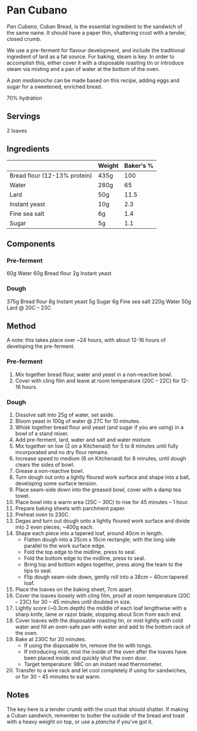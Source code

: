 # Pan Cubano

_Pan Cubano_, Cuban Bread, is the essential ingredient to the sandwich of the same name. It should have a paper thin, shattering crust with a tender, closed crumb.

We use a pre-ferment for flavour development, and include the traditional ingredient of lard as a fat source. For baking, steam is key. In order to accomplish this, either cover it with a disposable roasting tin or introduce steam via misting and a pan of water at the bottom of the oven.

A _pan medianoche_ can be made based on this recipe, adding eggs and sugar for a sweetened, enriched bread.

70% hydration

## Servings

2 loaves

## Ingredients

|                              | Weight | Baker's % |
| ---------------------------- | ------ | --------- |
| Bread flour (12-13% protein) | 435g   | 100       |
| Water                        | 280g   | 65        |
| Lard                         | 50g    | 11.5      |
| Instant yeast                | 10g    | 2.3       |
| Fine sea salt                | 6g     | 1.4       |
| Sugar                        | 5g     | 1.1       |

## Components

### Pre-ferment

60g Water
60g Bread flour
2g Instant yeast

### Dough

375g Bread flour
8g Instant yeast
5g Sugar
6g Fine sea salt
220g Water
50g Lard @ 20C – 23C

## Method

A note: this takes place over ~24 hours, with about 12-16 hours of developing the pre-ferment.

### Pre-ferment

1. Mix together bread flour, water and yeast in a non-reactive bowl.
2. Cover with cling film and leave at room temperature (20C – 22C) for 12-16 hours.

### Dough

1. Dissolve salt into 25g of water, set aside.
2. Bloom yeast in 100g of water @ 27C for 10 minutes.
3. Whisk together bread flour and yeast (and sugar if you are using) in a bowl of a stand mixer.
4. Add pre-ferment, lard, water and salt and water mixture.
5. Mix together on low (2 on a Kitchenaid) for 5 to 8 minutes until fully incorporated and no dry flour remains.
6. Increase speed to medium (6 on Kitchenaid) for 8 minutes, until dough clears the sides of bowl.
7. Grease a non-reactive bowl.
8. Turn dough out onto a lightly floured work surface and shape into a ball, developing some surface tension.
9. Place seam-side down into the greased bowl, cover with a damp tea towel.
10. Place bowl into a warm area (25C – 30C) to rise for 45 minutes – 1 hour.
11. Prepare baking sheets with parchment paper.
12. Preheat oven to 230C.
13. Degas and turn out dough onto a lightly floured work surface and divide into 2 even pieces, ~400g each.
14. Shape each piece into a tapered loaf, around 40cm in length.
    - Flatten dough into a 25cm x 15cm rectangle, with the long side parallel to the work surface edge.
    - Fold the top edge to the midline, press to seal.
    - Fold the bottom edge to the midline, press to seal.
    - Bring top and bottom edges together, press along the team to the tips to seal.
    - Flip dough seam-side down, gently roll into a 38cm – 40cm tapered loaf.
15. Place the loaves on the baking sheet, 7cm apart.
16. Cover the loaves loosely with cling film, proof at room temperature (20C – 23C) for 30 – 45 minutes until doubled in size.
17. Lightly score (~0.3cm depth) the middle of each loaf lengthwise with a sharp knife, lame or razor blade, stopping about 5cm from each end.
18. Cover loaves with the disposable roasting tin, or mist lightly with cold water and fill an oven-safe pan with water and add to the bottom rack of the oven.
19. Bake at 230C for 20 minutes.
    - If using the disposable tin, remove the tin with tongs.
    - If introducing mist, mist the inside of the oven after the loaves have been placed inside and quickly shut the oven door.
    - Target temperature: 98C on an instant read thermometer.
20. Transfer to a wire rack and let cool completely if using for sandwiches, or for 30 – 45 minutes to eat warm.

## Notes

The key here is a tender crumb with the crust that should shatter. If making a Cuban sandwich, remember to butter the outside of the bread and toast with a heavy weight on top, or use a _plancha_ if you've got it.
